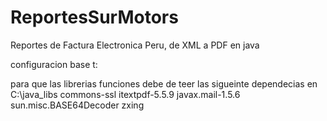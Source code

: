# ReportesSurMotors
Reportes de Factura Electronica Peru, de XML a PDF en java

configuracion base t:

para que las librerias funciones debe de teer las sigueinte dependecias
en C:\java_libs
commons-ssl
itextpdf-5.5.9
javax.mail-1.5.6
sun.misc.BASE64Decoder
zxing
